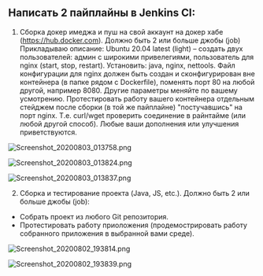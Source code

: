 ## Написать 2 пайплайны в Jenkins CI:
1.    Сборка докер имеджа и пуш на свой аккаунт на докер хабе (https://hub.docker.com). Должно быть 2 или больше джобы (job)
Прикладываю описание: 
Ubuntu 20.04 latest (light) – создать двух пользователей: админ с широкими привелегиями, пользователь для nginx (start, stop, restart). Установить: java, nginx, nettools.
Файл конфигурации для nginx должен быть создан и сконфигурирован вне контейнера (в папке рядом с Dockerfile), поменять порт 80 на любой другой, например 8080. Другие параметры меняйте по вашему усмотрению.
Протестировать  работу вашего контейнера отдельным стейджем после сборки (в той же пайплайне) "постучавшись" на порт nginx. Т.е. curl/wget проверить соединение в райнтайме (или любой другой способ).
Любые ваши дополнения или улучшения приветствуются.



![Screenshot_20200803_013758.png](/images/fe3d6b85988f4f64bf62981bf9d5ec2e)



![Screenshot_20200803_013824.png](/images/0e640808d2f64b9b853ce493274b7cc0)



![Screenshot_20200803_013837.png](/images/4bd08ae3ceaa4f08b5471ba32c60bf55)



2) Сборка и тестирование  проекта (Java, JS, etc.). Должно быть 2 или больше джобы (job):
- Собрать проект из любого Git репозитория.
- Протестировать работу приоложения (продемострировать работу собранного приложения в выбранной вами среде).


![Screenshot_20200802_193814.png](/images/824fcd7ecc294526b7fc6fa169c8d145)



![Screenshot_20200802_193839.png](/images/4f4e80be6b134d35a2ed2ce26e8c869a)

